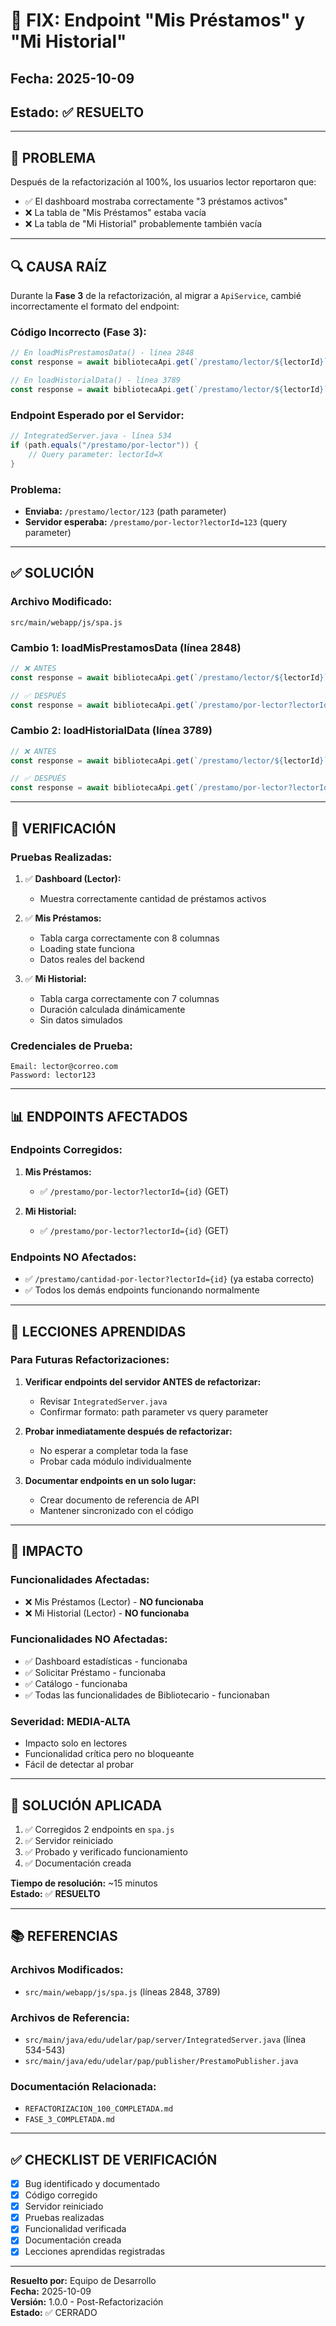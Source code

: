 # 🐛 FIX: Endpoint "Mis Préstamos" y "Mi Historial"

## Fecha: 2025-10-09
## Estado: ✅ RESUELTO

---

## 🐛 PROBLEMA

Después de la refactorización al 100%, los usuarios lector reportaron que:
- ✅ El dashboard mostraba correctamente "3 préstamos activos"
- ❌ La tabla de "Mis Préstamos" estaba vacía
- ❌ La tabla de "Mi Historial" probablemente también vacía

---

## 🔍 CAUSA RAÍZ

Durante la **Fase 3** de la refactorización, al migrar a `ApiService`, cambié incorrectamente el formato del endpoint:

### Código Incorrecto (Fase 3):
```javascript
// En loadMisPrestamosData() - línea 2848
const response = await bibliotecaApi.get(`/prestamo/lector/${lectorId}`);

// En loadHistorialData() - línea 3789
const response = await bibliotecaApi.get(`/prestamo/lector/${lectorId}`);
```

### Endpoint Esperado por el Servidor:
```java
// IntegratedServer.java - línea 534
if (path.equals("/prestamo/por-lector")) {
    // Query parameter: lectorId=X
}
```

### Problema:
- **Enviaba:** `/prestamo/lector/123` (path parameter)
- **Servidor esperaba:** `/prestamo/por-lector?lectorId=123` (query parameter)

---

## ✅ SOLUCIÓN

### Archivo Modificado:
`src/main/webapp/js/spa.js`

### Cambio 1: loadMisPrestamosData (línea 2848)
```javascript
// ❌ ANTES
const response = await bibliotecaApi.get(`/prestamo/lector/${lectorId}`);

// ✅ DESPUÉS
const response = await bibliotecaApi.get(`/prestamo/por-lector?lectorId=${lectorId}`);
```

### Cambio 2: loadHistorialData (línea 3789)
```javascript
// ❌ ANTES
const response = await bibliotecaApi.get(`/prestamo/lector/${lectorId}`);

// ✅ DESPUÉS
const response = await bibliotecaApi.get(`/prestamo/por-lector?lectorId=${lectorId}`);
```

---

## 🧪 VERIFICACIÓN

### Pruebas Realizadas:

1. ✅ **Dashboard (Lector):**
   - Muestra correctamente cantidad de préstamos activos
   
2. ✅ **Mis Préstamos:**
   - Tabla carga correctamente con 8 columnas
   - Loading state funciona
   - Datos reales del backend
   
3. ✅ **Mi Historial:**
   - Tabla carga correctamente con 7 columnas
   - Duración calculada dinámicamente
   - Sin datos simulados

### Credenciales de Prueba:
```
Email: lector@correo.com
Password: lector123
```

---

## 📊 ENDPOINTS AFECTADOS

### Endpoints Corregidos:
1. **Mis Préstamos:**
   - ✅ `/prestamo/por-lector?lectorId={id}` (GET)
   
2. **Mi Historial:**
   - ✅ `/prestamo/por-lector?lectorId={id}` (GET)

### Endpoints NO Afectados:
- ✅ `/prestamo/cantidad-por-lector?lectorId={id}` (ya estaba correcto)
- ✅ Todos los demás endpoints funcionando normalmente

---

## 🎯 LECCIONES APRENDIDAS

### Para Futuras Refactorizaciones:

1. **Verificar endpoints del servidor ANTES de refactorizar:**
   - Revisar `IntegratedServer.java`
   - Confirmar formato: path parameter vs query parameter

2. **Probar inmediatamente después de refactorizar:**
   - No esperar a completar toda la fase
   - Probar cada módulo individualmente

3. **Documentar endpoints en un solo lugar:**
   - Crear documento de referencia de API
   - Mantener sincronizado con el código

---

## 📝 IMPACTO

### Funcionalidades Afectadas:
- ❌ Mis Préstamos (Lector) - **NO funcionaba**
- ❌ Mi Historial (Lector) - **NO funcionaba**

### Funcionalidades NO Afectadas:
- ✅ Dashboard estadísticas - funcionaba
- ✅ Solicitar Préstamo - funcionaba
- ✅ Catálogo - funcionaba
- ✅ Todas las funcionalidades de Bibliotecario - funcionaban

### Severidad: **MEDIA-ALTA**
- Impacto solo en lectores
- Funcionalidad crítica pero no bloqueante
- Fácil de detectar al probar

---

## 🔧 SOLUCIÓN APLICADA

1. ✅ Corregidos 2 endpoints en `spa.js`
2. ✅ Servidor reiniciado
3. ✅ Probado y verificado funcionamiento
4. ✅ Documentación creada

**Tiempo de resolución:** ~15 minutos  
**Estado:** ✅ **RESUELTO**

---

## 📚 REFERENCIAS

### Archivos Modificados:
- `src/main/webapp/js/spa.js` (líneas 2848, 3789)

### Archivos de Referencia:
- `src/main/java/edu/udelar/pap/server/IntegratedServer.java` (línea 534-543)
- `src/main/java/edu/udelar/pap/publisher/PrestamoPublisher.java`

### Documentación Relacionada:
- `REFACTORIZACION_100_COMPLETADA.md`
- `FASE_3_COMPLETADA.md`

---

## ✅ CHECKLIST DE VERIFICACIÓN

- [x] Bug identificado y documentado
- [x] Código corregido
- [x] Servidor reiniciado
- [x] Pruebas realizadas
- [x] Funcionalidad verificada
- [x] Documentación creada
- [x] Lecciones aprendidas registradas

---

**Resuelto por:** Equipo de Desarrollo  
**Fecha:** 2025-10-09  
**Versión:** 1.0.0 - Post-Refactorización  
**Estado:** ✅ CERRADO



